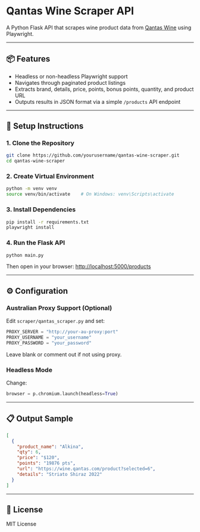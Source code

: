# Qantas Wine Scraper API

A Python Flask API that scrapes wine product data from [Qantas Wine](https://wine.qantas.com) using Playwright.

---

## 📦 Features

* Headless or non-headless Playwright support
* Navigates through paginated product listings
* Extracts brand, details, price, points, bonus points, quantity, and product URL
* Outputs results in JSON format via a simple `/products` API endpoint

---

## 🚀 Setup Instructions

### 1. Clone the Repository

```bash
git clone https://github.com/yourusername/qantas-wine-scraper.git
cd qantas-wine-scraper
```

### 2. Create Virtual Environment

```bash
python -m venv venv
source venv/bin/activate    # On Windows: venv\Scripts\activate
```

### 3. Install Dependencies

```bash
pip install -r requirements.txt
playwright install
```

### 4. Run the Flask API

```bash
python main.py
```

Then open in your browser: [http://localhost:5000/products](http://localhost:5000/products)

---

## ⚙️ Configuration

### Australian Proxy Support (Optional)

Edit `scraper/qantas_scraper.py` and set:

```python
PROXY_SERVER = "http://your-au-proxy:port"
PROXY_USERNAME = "your_username"
PROXY_PASSWORD = "your_password"
```

Leave blank or comment out if not using proxy.

### Headless Mode

Change:

```python
browser = p.chromium.launch(headless=True)
```

---

## 📋 Output Sample

```json
[
  {
    "product_name": "Alkina",
    "qty": 6,
    "price": "$120",
    "points": "19876 pts",
    "url": "https://wine.qantas.com/product?selected=6",
    "details": "Striato Shiraz 2022"
  }
]
```

---

## 🧾 License

MIT License
